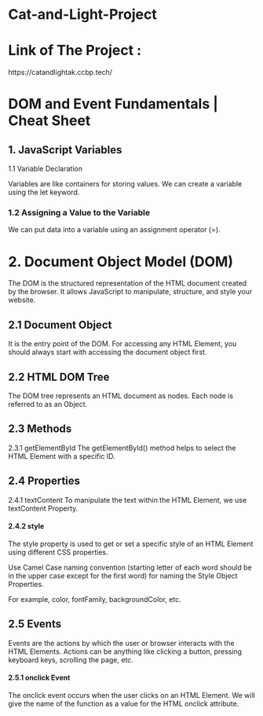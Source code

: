 # Cat-and-Light-Project<br>

<h1 style="color: "blue"> Link of The Project : </h1> 
<a>https://catandlightak.ccbp.tech/</a>

<h1 style="color: "blue"> DOM and Event Fundamentals | Cheat Sheet</h1>
<h2>1. JavaScript Variables</h2>
<p>1.1 Variable Declaration</p>
Variables are like containers for storing values. We can create a variable using the let keyword.


<h3>1.2 Assigning a Value to the Variable</h3>
We can put data into a variable using an assignment operator (=).

<h1>2. Document Object Model (DOM)</h1>
The DOM is the structured representation of the HTML document created by the browser. It allows JavaScript to manipulate, structure, and style your website.

<h2>2.1 Document Object</h2>
It is the entry point of the DOM. For accessing any HTML Element, you should always start with accessing the document object first.

<h2>2.2 HTML DOM Tree</h2>
The DOM tree represents an HTML document as nodes. Each node is referred to as an Object.

<h2>2.3 Methods</h2>
2.3.1 getElementById
The getElementById() method helps to select the HTML Element with a specific ID.


<h2>2.4 Properties</h2>
2.4.1 textContent
To manipulate the text within the HTML Element, we use textContent Property.

<h4>2.4.2 style</h4>
The style property is used to get or set a specific style of an HTML Element using different CSS properties.

Use Camel Case naming convention (starting letter of each word should be in the upper case except for the first word) for naming the Style Object Properties.

For example, color, fontFamily, backgroundColor, etc.

<h2>2.5 Events</h2>
Events are the actions by which the user or browser interacts with the HTML Elements. Actions can be anything like clicking a button, pressing keyboard keys, scrolling the page, etc.

<h4>2.5.1 onclick Event</h4>
The onclick event occurs when the user clicks on an HTML Element. We will give the name of the function as a value for the HTML onclick attribute.

